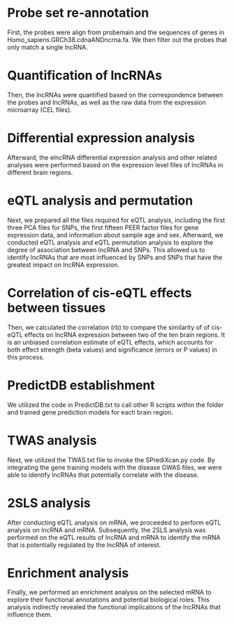 # Probe set re-annotation  
First, the probes were align from probemain and the sequences of genes in Homo_sapiens.GRCh38.cdnaANDncrna.fa. We then filter out the probes that only match a single lncRNA.  
  
# Quantification of lncRNAs  
Then, the lncRNAs were quantified based on the correspondence between the probes and lncRNAs, as well as the raw data from the expression microarray (CEL files).  
  
# Differential expression analysis  
Afterward, the elncRNA differential expression analysis and other related analyses were performed based on the expression level files of lncRNAs in different brain regions.  
  
# eQTL analysis and permutation  
Next, we prepared all the files required for eQTL analysis, including the first three PCA files for SNPs, the first fifteen PEER factor files for gene expression data, and information about sample age and sex. Afterward, we conducted eQTL analysis and eQTL permutation analysis to explore the degree of association between lncRNA and SNPs. This allowed us to identify lncRNAs that are most influenced by SNPs and SNPs that have the greatest impact on lncRNA expression.  
  
# Correlation of cis-eQTL effects between tissues  
Then, we calculated the correlation (rb) to compare the similarity of of cis-eQTL effects on lncRNA expression between two of the ten brain regions. It is an unbiased correlation estimate of eQTL effects, which accounts for both effect strength (beta values) and significance (errors or P values) in this process.
  
# PredictDB establishment
We utilized the code in PredictDB.txt to call other R scripts within the folder and trained gene prediction models for each brain region.  
  
# TWAS analysis
Next, we utilized the TWAS.txt file to invoke the SPrediXcan.py code. By integrating the gene training models with the disease GWAS files, we were able to identify lncRNAs that potentially correlate with the disease.  
  
# 2SLS analysis  
After conducting eQTL analysis on mRNA, we proceeded to perform eQTL analysis on lncRNA and mRNA. Subsequently, the 2SLS analysis was performed on the eQTL results of lncRNA and mRNA to identify the mRNA that is potentially regulated by the lncRNA of interest.  
  
# Enrichment analysis
Finally, we performed an enrichment analysis on the selected mRNA to explore their functional annotations and potential biological roles. This analysis indirectly revealed the functional implications of the lncRNAs that influence them.  



